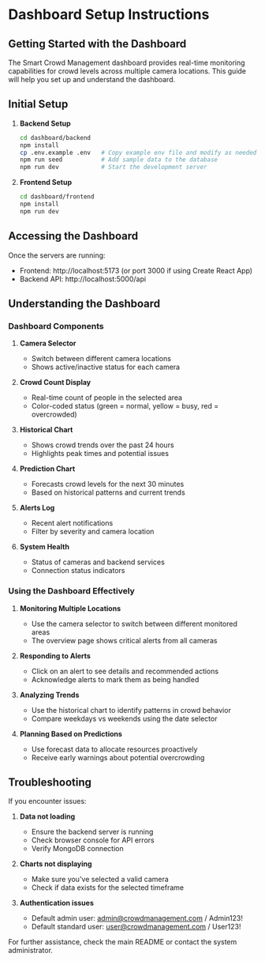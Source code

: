 # Dashboard Setup Instructions

## Getting Started with the Dashboard

The Smart Crowd Management dashboard provides real-time monitoring capabilities for crowd levels across multiple camera locations. This guide will help you set up and understand the dashboard.

## Initial Setup

1. **Backend Setup**

   ```bash
   cd dashboard/backend
   npm install
   cp .env.example .env   # Copy example env file and modify as needed
   npm run seed           # Add sample data to the database
   npm run dev            # Start the development server
   ```

2. **Frontend Setup**
   ```bash
   cd dashboard/frontend
   npm install
   npm run dev
   ```

## Accessing the Dashboard

Once the servers are running:

- Frontend: http://localhost:5173 (or port 3000 if using Create React App)
- Backend API: http://localhost:5000/api

## Understanding the Dashboard

### Dashboard Components

1. **Camera Selector**

   - Switch between different camera locations
   - Shows active/inactive status for each camera

2. **Crowd Count Display**

   - Real-time count of people in the selected area
   - Color-coded status (green = normal, yellow = busy, red = overcrowded)

3. **Historical Chart**

   - Shows crowd trends over the past 24 hours
   - Highlights peak times and potential issues

4. **Prediction Chart**

   - Forecasts crowd levels for the next 30 minutes
   - Based on historical patterns and current trends

5. **Alerts Log**

   - Recent alert notifications
   - Filter by severity and camera location

6. **System Health**
   - Status of cameras and backend services
   - Connection status indicators

### Using the Dashboard Effectively

1. **Monitoring Multiple Locations**

   - Use the camera selector to switch between different monitored areas
   - The overview page shows critical alerts from all cameras

2. **Responding to Alerts**

   - Click on an alert to see details and recommended actions
   - Acknowledge alerts to mark them as being handled

3. **Analyzing Trends**

   - Use the historical chart to identify patterns in crowd behavior
   - Compare weekdays vs weekends using the date selector

4. **Planning Based on Predictions**
   - Use forecast data to allocate resources proactively
   - Receive early warnings about potential overcrowding

## Troubleshooting

If you encounter issues:

1. **Data not loading**

   - Ensure the backend server is running
   - Check browser console for API errors
   - Verify MongoDB connection

2. **Charts not displaying**

   - Make sure you've selected a valid camera
   - Check if data exists for the selected timeframe

3. **Authentication issues**
   - Default admin user: admin@crowdmanagement.com / Admin123!
   - Default standard user: user@crowdmanagement.com / User123!

For further assistance, check the main README or contact the system administrator.
